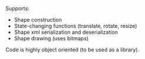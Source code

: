 Supports:
* Shape construction
* State-changing functions (translate, rotate, resize)
* Shape xml serialization and deserialization
* Shape drawing (uses bitmaps)

Code is highly object oriented (to be used as a library).
